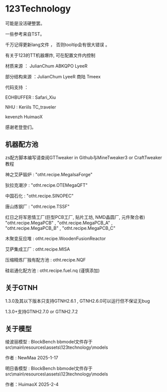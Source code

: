 # **123Technology**
可能是没活硬整罢。

一些参考来自TST。

千万记得更新lang文件 ， 否则tooltip会有很大错误 。

有关于123的TT机器爆炸, 可在配置文件内控制

材质来源 ： JulianChum  ABKQPO  LyeeR

部分结构来源 ：JulianChum LyeeR 商陆 Tmeex


代码支持 ：

EOHBUFFER : Safari_Xiu

NHU : Keriils TC_traveler

kevenzh HuimaoX

感谢老登登们。
## **机器配方池**
zs配方脚本编写请查阅GTTweaker in Github与MineTweaker3 or CraftTweaker教程

神之艾萨锻炉 : "otht.recipe.MegaIsaForge"

狄拉克潮汐 : "otht.recipe.OTEMegaQFT"

中国石化 : "otht.recipe.SINOPEC"

唐山炼钢厂 : "otht.recipe.TSSF"

红日之将军恩情工厂(巨型PCB工厂, 贴片工坊, NMD晶圆厂, 元件聚合者) "otht.recipe.MegaPCB" , "otht.recipe.MegaPCB_A" , "otht.recipe.MegaPCB_B" , "otht.recipe.MegaPCB_C"

木聚变反应堆 : otht.recipe.WoodenFusionReactor

艾萨集成工厂 : otht.recipe.MISA

压缩精炼厂独有配方池 : otht.recipe.NQF

硅岩通化配方池 : otht.recipe.fuel.nq (谨慎添加)

## **关于GTNH**

1.3.0及其以下版本只支持GTNH2.6.1 , GTNH2.6.0可以运行但不保证无bug

1.3.0+支持GTNH2.7.0 or GTNH2.7.2

## **关于模型**

绫波丽模型 : BlockBench bbmodel文件存于src\main\resources\assets\123technology\models

作者 : NewMaa 2025-1-17

明日香模型 : BlockBench bbmodel文件存于src\main\resources\assets\123technology\models

作者：HuimaoX 2025-2-4
